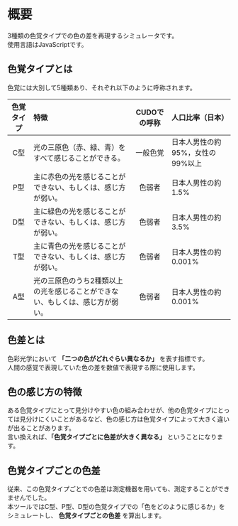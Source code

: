 # 概要
3種類の色覚タイプでの色の差を再現するシミュレータです。  
使用言語はJavaScriptです。

## 色覚タイプとは
色覚には大別して5種類あり、それぞれ以下のように呼称されます。

| 色覚タイプ |  特徴 | CUDOでの呼称 | 人口比率（日本） |
|:----------:|:------|:------------:|:-----------------|
| C型 | 光の三原色（赤、緑、青）をすべて感じることができる。 | 一般色覚 | 日本人男性の約95%，女性の99%以上 |
| P型 | 主に赤色の光を感じることができない、もしくは、感じ方が弱い。 | 色弱者 | 日本人男性の約1.5% |
| D型 | 主に緑色の光を感じることができない、もしくは、感じ方が弱い。 | 色弱者 | 日本人男性の約3.5% |
| T型 | 主に青色の光を感じることができない、もしくは、感じ方が弱い。 | 色弱者 | 日本人男性の約0.001% |
| A型 | 光の三原色のうち2種類以上の光を感じることができない、もしくは、感じ方が弱い。 | 色弱者 | 日本人男性の約0.001% |

## 色差とは
色彩光学において **「二つの色がどれぐらい異なるか」** を表す指標です。  
人間の感覚で表現していた色の差を数値で表現する際に使用します。

## 色の感じ方の特徴
ある色覚タイプにとって見分けやすい色の組み合わせが、他の色覚タイプにとっては見分けにくいことがあるなど、色の感じ方は色覚タイプによって大きく違いが出ることがあります。  
言い換えれば、**「色覚タイプごとに色差が大きく異なる」** ということになります。

## 色覚タイプごとの色差
従来、この色覚タイプごとでの色差は測定機器を用いても、測定することができませんでした。  
本ツールではC型、P型、D型の色覚タイプでの「色をどのように感じるか」をシミュレートし、 **色覚タイプごとの色差** を算出します。